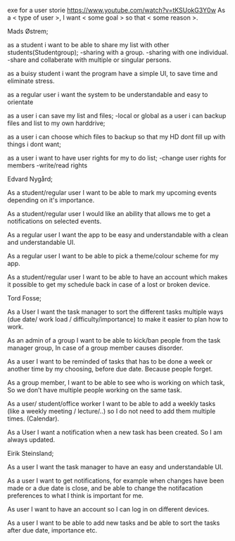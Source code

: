 
exe for a user storie
https://www.youtube.com/watch?v=tKSUokG3Y0w
As a < type of user >, I want < some goal > so that < some reason >.




Mads Østrem;

as a student i want to be able to share my list with other students(Studentgroup);
  -sharing with a group.
  -sharing with one individual.
  -share and collaberate with multiple or singular persons.
  
as a buisy student i want the program have a simple UI, to save time and eliminate stress.

as a regular user i want the system to be understandable and easy to orientate
  
as a user i can save my list and files;
  -local or global
as a user i can backup files and list to my own harddrive;

as a user i can choose which files to backup so that my HD dont fill up with things i dont want;

as a user i want to have user rights for my to do list;
 -change user rights for members
 -write/read rights 


Edvard Nygård;

As a student/regular user I want to be able to mark my upcoming events depending on it's importance. 

As a student/regular user I would like an ability that allows me to get a notifications on selected events. 

As a regular user I want the app to be easy and understandable with a clean and understandable UI. 

As a regular user I want to be able to pick a theme/colour scheme for my app. 

As a student/regular user I want to be able to have an account which makes it possible to get my schedule back in case of a lost or broken device. 


Tord Fosse;

As a User I want the task manager to sort the different tasks multiple ways (due date/ work load / difficulty/importance) to make it easier to plan how to work.

As an admin of a group I want to be able to kick/ban people from the task manager group, In case of a group member causes disorder.

As a user I want to be reminded of tasks that has to be done a week or another time by my choosing, before due date. Because people forget.

As a group member, I want to be able to see who is working on which task, So we don’t have multiple people working on the same task.

As a user/ student/office worker I want to be able to add a weekly tasks (like a weekly meeting / lecture/..) so I do not need to add them multiple times. (Calendar).

As a User I want a notification when a new task has been created. So I am always updated.


Eirik Steinsland;

As a user I want the task manager to have an easy and understandable UI.

As a user I want to get notifications, for example when changes have been made or a due date is close, and be able to change the notifacation preferences to what I think is important for me.

As user I want to have an account so I can log in on different devices.

As a user I want to be able to add new tasks and be able to sort the tasks after due date, importance etc.



